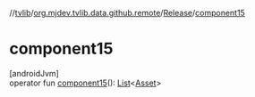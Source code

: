 //[tvlib](../../../index.md)/[org.mjdev.tvlib.data.github.remote](../index.md)/[Release](index.md)/[component15](component15.md)

# component15

[androidJvm]\
operator fun [component15](component15.md)(): [List](https://kotlinlang.org/api/latest/jvm/stdlib/kotlin.collections/-list/index.html)&lt;[Asset](../-asset/index.md)&gt;
